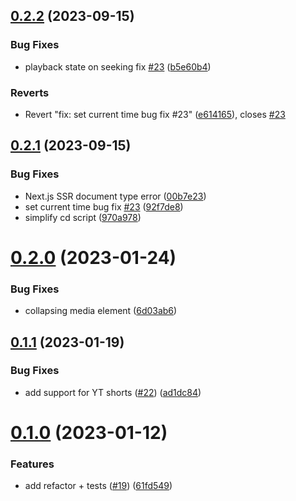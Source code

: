 ## [0.2.2](https://github.com/muxinc/youtube-video-element/compare/v0.2.1...v0.2.2) (2023-09-15)


### Bug Fixes

* playback state on seeking fix [#23](https://github.com/muxinc/youtube-video-element/issues/23) ([b5e60b4](https://github.com/muxinc/youtube-video-element/commit/b5e60b41fe53a40097e149966028e158ff59499f))


### Reverts

* Revert "fix: set current time bug fix #23" ([e614165](https://github.com/muxinc/youtube-video-element/commit/e614165999255d8af4f34e1c29b22a67e70259fc)), closes [#23](https://github.com/muxinc/youtube-video-element/issues/23)



## [0.2.1](https://github.com/muxinc/youtube-video-element/compare/v0.2.0...v0.2.1) (2023-09-15)


### Bug Fixes

* Next.js SSR document type error ([00b7e23](https://github.com/muxinc/youtube-video-element/commit/00b7e23420e015b038244b7da6a1dc498fa459a0))
* set current time bug fix [#23](https://github.com/muxinc/youtube-video-element/issues/23) ([92f7de8](https://github.com/muxinc/youtube-video-element/commit/92f7de85003deabb5ac52aa1e583719d2d179094))
* simplify cd script ([970a978](https://github.com/muxinc/youtube-video-element/commit/970a97829313b16cf173a07c97138acc9cd34eb2))



# [0.2.0](https://github.com/muxinc/youtube-video-element/compare/v0.1.1...v0.2.0) (2023-01-24)


### Bug Fixes

* collapsing media element ([6d03ab6](https://github.com/muxinc/youtube-video-element/commit/6d03ab6e0b89b425f08f326627f958ed0961b28c))



## [0.1.1](https://github.com/muxinc/youtube-video-element/compare/v0.1.0...v0.1.1) (2023-01-19)


### Bug Fixes

* add support for YT shorts ([#22](https://github.com/muxinc/youtube-video-element/issues/22)) ([ad1dc84](https://github.com/muxinc/youtube-video-element/commit/ad1dc84d234a7affda57708c60d3def6a050954e))



# [0.1.0](https://github.com/muxinc/youtube-video-element/compare/v0.0.6...v0.1.0) (2023-01-12)


### Features

* add refactor + tests ([#19](https://github.com/muxinc/youtube-video-element/issues/19)) ([61fd549](https://github.com/muxinc/youtube-video-element/commit/61fd549bbcda7100d26319db8c4a294213309aac))



